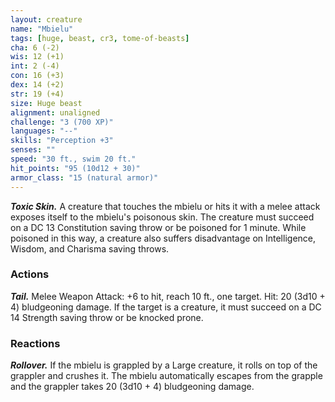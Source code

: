 ```yaml
---
layout: creature
name: "Mbielu"
tags: [huge, beast, cr3, tome-of-beasts]
cha: 6 (-2)
wis: 12 (+1)
int: 2 (-4)
con: 16 (+3)
dex: 14 (+2)
str: 19 (+4)
size: Huge beast
alignment: unaligned
challenge: "3 (700 XP)"
languages: "--"
skills: "Perception +3"
senses: ""
speed: "30 ft., swim 20 ft."
hit_points: "95 (10d12 + 30)"
armor_class: "15 (natural armor)"
---
```


***Toxic Skin.*** A creature that touches the mbielu or hits it with a melee attack exposes itself to the mbielu's poisonous skin. The creature must succeed on a DC 13 Constitution saving throw or be poisoned for 1 minute. While poisoned in this way, a creature also suffers disadvantage on Intelligence, Wisdom, and Charisma saving throws.

### Actions

***Tail.*** Melee Weapon Attack: +6 to hit, reach 10 ft., one target. Hit: 20 (3d10 + 4) bludgeoning damage. If the target is a creature, it must succeed on a DC 14 Strength saving throw or be knocked prone.

### Reactions

***Rollover.*** If the mbielu is grappled by a Large creature, it rolls on top of the grappler and crushes it. The mbielu automatically escapes from the grapple and the grappler takes 20 (3d10 + 4) bludgeoning damage.

